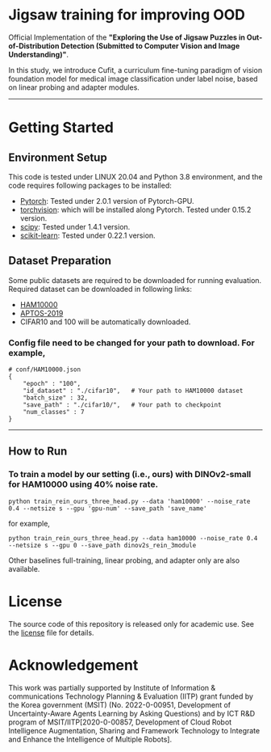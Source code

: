 # Jigsaw training for improving OOD
Official Implementation of the **"Exploring the Use of Jigsaw Puzzles in Out-of-Distribution Detection (Submitted to Computer Vision and Image Understanding)"**. 

In this study, we introduce Cufit, a curriculum fine-tuning paradigm of vision foundation model for medical image classification under label noise, based on linear probing and adapter modules.

---
# Getting Started
## Environment Setup
   This code is tested under LINUX 20.04 and Python 3.8 environment, and the code requires following packages to be installed:
    
   - [Pytorch](https://pytorch.org/): Tested under 2.0.1 version of Pytorch-GPU.
   - [torchvision](https://pytorch.org/vision/stable/index.html): which will be installed along Pytorch. Tested under 0.15.2 version.
   - [scipy](https://www.scipy.org/): Tested under 1.4.1 version.
   - [scikit-learn](https://scikit-learn.org/stable/): Tested under 0.22.1 version.

## Dataset Preparation
   Some public datasets are required to be downloaded for running evaluation. Required dataset can be downloaded in following links:    
   - [HAM10000](https://www.robots.ox.ac.uk/~vgg/data/dtd/)
   - [APTOS-2019](https://www.dropbox.com/s/fhtsw1m3qxlwj6h/LSUN.tar.gz)
   - CIFAR10 and 100 will be automatically downloaded.

### Config file need to be changed for your path to download. For example,
~~~
# conf/HAM10000.json
{
    "epoch" : "100",
    "id_dataset" : "./cifar10",   # Your path to HAM10000 dataset
    "batch_size" : 32,
    "save_path" : "./cifar10/",   # Your path to checkpoint
    "num_classes" : 7
}
~~~

---
## How to Run
### To train a model by our setting (i.e., ours) with DINOv2-small for HAM10000 using 40% noise rate.
~~~
python train_rein_ours_three_head.py --data 'ham10000' --noise_rate 0.4 --netsize s --gpu 'gpu-num' --save_path 'save_name'
~~~
for example,
~~~
python train_rein_ours_three_head.py --data ham10000 --noise_rate 0.4 --netsize s --gpu 0 --save_path dinov2s_rein_3module
~~~
Other baselines full-training, linear probing, and adapter only are also available.

# License
The source code of this repository is released only for academic use. See the [license](LICENSE) file for details.

# Acknowledgement
This work was partially supported by Institute of Information \& communications Technology Planning \& Evaluation (IITP) grant funded by the Korea government (MSIT) (No. 2022-0-00951, Development of Uncertainty-Aware Agents Learning by Asking Questions) and by ICT R\&D program of MSIT/IITP[2020-0-00857, Development of Cloud Robot Intelligence Augmentation, Sharing and Framework Technology to Integrate and Enhance the Intelligence of Multiple Robots].

